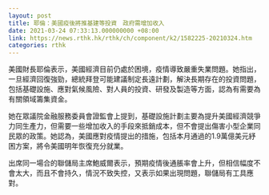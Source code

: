 ```yaml
---
layout: post
title: 耶倫：美國疫後將推基建等投資　政府需增加收入
date: 2021-03-24 07:33:13.000000000 +08:00
link: https://news.rthk.hk/rthk/ch/component/k2/1582225-20210324.htm
categories: rthk
---
```


美國財長耶倫表示，美國經濟目前仍處於困境，疫情導致嚴重失業問題。她指出，一旦經濟回復強勁，總統拜登可能建議制定長遠計劃，解決長期存在的投資問題，包括基礎設施、應對氣候風險、對人員的投資、研發及製造等方面，認為有需要為有關領域籌集資金。

她在眾議院金融服務委員會證監會上提到，基礎設施計劃主要為提升美國經濟競爭力同生產力，但需要一些增加收入的手段來抵銷成本，但不會提出傷害小型企業同民眾的政策。她認為，美國應對疫情提出的措施，包括本月通過的1.9萬億美元紓困方案，將令美國明年恢復充分就業。

出席同一場合的聯儲局主席鮑威爾表示，預期疫情後通脹率會上升，但相信幅度不會太大，而且不會持久，情況不致失控，又表示如果出現問題，聯儲局有工具應對。
